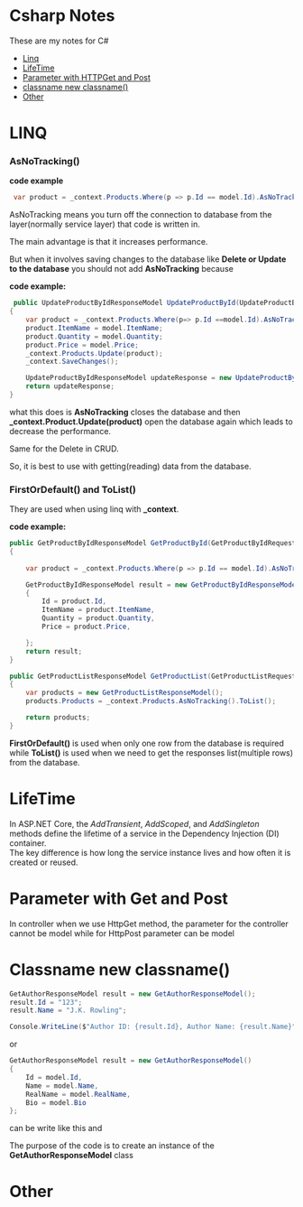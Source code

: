 # Csharp Notes
These are my notes for C#

- [Linq](#linq)
- [LifeTime](#lifetime)
- [Parameter with HTTPGet and Post](#parameter-with-get-and-post)
- [classname new classname()](#classname-new-classname())
- [Other](#other)


# LINQ

### AsNoTracking()

**code example**
``` csharp
 var product = _context.Products.Where(p => p.Id == model.Id).AsNoTracking().FirstOrDefault();
```

AsNoTracking means you turn off the connection to database from the layer(normally service layer) that code is written in.

The main advantage is that it increases performance.

But when it involves saving changes to the database like **Delete or Update to the database** you should not add **AsNoTracking** because

**code example:**
``` csharp
 public UpdateProductByIdResponseModel UpdateProductById(UpdateProductByIdRequestModel model)
{
    var product = _context.Products.Where(p=> p.Id ==model.Id).AsNoTracking().FirstOrDefault();
    product.ItemName = model.ItemName;
    product.Quantity = model.Quantity;
    product.Price = model.Price;
    _context.Products.Update(product);
    _context.SaveChanges();

    UpdateProductByIdResponseModel updateResponse = new UpdateProductByIdResponseModel();
    return updateResponse;
}
```

what this does is **AsNoTracking** closes the database and then **_context.Product.Update(product)** open the database
again which leads to decrease the performance.

Same for the Delete in CRUD.

So, it is best to use with getting(reading) data from the database.


### FirstOrDefault() and ToList()

They are used when using linq with **_context**.

**code example:**
``` csharp
public GetProductByIdResponseModel GetProductById(GetProductByIdRequestModel model)
{
   
    var product = _context.Products.Where(p => p.Id == model.Id).AsNoTracking().FirstOrDefault();

    GetProductByIdResponseModel result = new GetProductByIdResponseModel()
    {
        Id = product.Id,
        ItemName = product.ItemName,
        Quantity = product.Quantity,
        Price = product.Price,

    };
    return result;
}

public GetProductListResponseModel GetProductList(GetProductListRequestModel model)
{
    var products = new GetProductListResponseModel();
    products.Products = _context.Products.AsNoTracking().ToList();

    return products;
}
```

**FirstOrDefault()** is used when only one row from the database is required <br/>
while **ToList()** is used when we need to get the responses list(multiple rows) from the database.

# LifeTime

In ASP.NET Core, the *AddTransient*, *AddScoped*, and *AddSingleton* methods define the lifetime of a service in the Dependency Injection (DI) container. <br/>
The key difference is how long the service instance lives and how often it is created or reused.

# Parameter with Get and Post

In controller when we use HttpGet method, the parameter for the controller cannot be model while for HttpPost parameter can be model

# Classname new classname()

``` csharp
GetAuthorResponseModel result = new GetAuthorResponseModel();
result.Id = "123";
result.Name = "J.K. Rowling";

Console.WriteLine($"Author ID: {result.Id}, Author Name: {result.Name}");
```
or 
``` csharp
GetAuthorResponseModel result = new GetAuthorResponseModel()
{
    Id = model.Id,
    Name = model.Name,
    RealName = model.RealName,
    Bio = model.Bio
};
```
can be write like this and 

The purpose of the code is to create an instance of the **GetAuthorResponseModel** class

# Other

